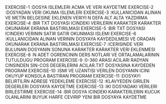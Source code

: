 EXERCISE-1   :DOSYA ISLEMLERI ACMA VE VERI KAYDETME
EXERCISE-2   :DOSYADAN VERI OKUMA ISLEMLERI
EXERCISE-3   :KULLANICIDAN ALINAN VE METİN BELGESINE EKLENEN VERIYI N DEFA ALT ALTA YAZDIRMA
EXERCISE-4   :BIR TXT DOSYASI ICINDEKI VERILERIN KARAKTER KARAKTER OKUNARAK EKRANA BASTIRILMASI
EXERCISE-5   :BIR TXT DOSYASI ICINDEKI VERININ SATIR SATIR OKUNMASI ISLEMI
EXERCISE-6   :KULLANICIDAN ALINAN VERININ DOSYAYA KAYDEDILMESI VE ORADAN OKUNARAK EKRANA BASTIRILMASI
EXERCISE-7   :ICERISINDE VERI BULUNAN DOSYANIN SONUNA KARAKTER KARAKTER VERI EKLENMESI
EXERCISE-8   :N ADET OGRENCININ DERS NOTLARI VE ORTALAMALARININ TUTULDUGU PROGRAM
EXERCISE-9   :0-360 ARASI ACILARI RADYAN CINSINDEN SIN-COS DEGERLERINI ACILAR.TXT DOSYASINA KAYDEDEN PROGRAM
EXERCISE-10  :ISMI VE UZANTISI VERILEN DOSYANIN ICINI OKUYUP KONSOLA BASTIRAN PROGRAM 
EXERCISE-11  :DOSYAYI BELIRTILRN ADRESE YEDEKLEME
EXERCISE-12  :KLAVYEDEN GIRILEN DEGERLERI DOSYAYA KAYDETME
EXERCISE-13  :IKI DOSYADAKI VERILERI BIRLESTIRME
EXERCISE-14  :BIR DOSYA ICINDEKI KARAKTERLERIN KUCUK OLANLARINI BUYUK HARFE CEVIRIP YENI BIR DOSYAYA KAYDETME
